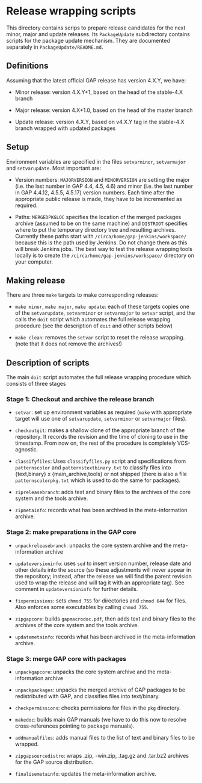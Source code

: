 # Release wrapping scripts

This directory contains scrips to prepare release candidates for the
next minor, major and update releases. Its `PackageUpdate` subdirectory
contains scripts for the package update mechanism. They are documented
separately in `PackageUpdate/README.md`.


## Definitions

Assuming that the latest official GAP release has version 4.X.Y, we have:

* Minor release: version 4.X.Y+1, based on the head of the stable-4.X branch

* Major release: version 4.X+1.0, based on the head of the master branch

* Update release: version 4.X.Y, based on v4.X.Y tag in the stable-4.X branch
  wrapped with updated packages


## Setup

Environment variables are specified in the files  `setvarminor`, `setvarmajor`
and `setvarupdate`. Most important are:

* Version numbers: `MAJORVERSION` and `MINORVERSION` are setting the major
  (i.e. the last number in GAP 4.4, 4.5, 4.6) and minor (i.e. the last number
  in GAP 4.4.12, 4.5.5, 4.5.17) version numbers. Each time after the appropriate
  public release is made, they have to be incremented as required.

* Paths: `MERGEDPKGLOC` specifies the location of the merged packages archive
  (assumed to be on the same machine) and `DISTROOT` specifies where to put the
  temporary directory tree and resulting archives. Currently these paths start
  with `/circa/home/gap-jenkins/workspace/` because this is the path used by Jenkins.
  Do not change them as this will break Jenkins jobs. The best way to test the
  release wrapping tools locally is to create the `/circa/home/gap-jenkins/workspace/`
  directory on your computer.


## Making release

There are three `make` targets to make corresponding releases:

* `make minor`, `make major`, `make update`: each of these targets copies
  one of the `setvarupdate`, `setvarminor` or `setvarmajor` to `setvar`
  script, and the calls the `doit` script which automates the full release
  wrapping procedure (see the description of `doit` and other scripts
  below)

* `make clean`: removes the `setvar` script to reset the release wrapping.
  (note that it does not remove the archives!)


## Description of scripts

The main `doit` script automates the full release wrapping procedure which
consists of three stages


### Stage 1: Checkout and archive the release branch

* `setvar`: set up environment variables as required (`make` with appropriate
  target will use one of `setvarupdate`, `setvarminor` or `setvarmajor` files).

* `checkoutgit`: makes a shallow clone of the appropriate branch of the repository.
  It records the revision and the time of cloning to use in the timestamp. From
  now on, the rest of the procedure is completely VCS-agnostic.

* `classifyfiles`: Uses `classifyfiles.py` script and specifications from
  `patternscolor` and `patternstextbinary.txt` to classify files into
  {text,binary} x {main_archive,tools} or not shipped (there is also a file
  `patternscolorpkg.txt` which is used to do the same for packages).

* `zipreleasebranch`: adds text and binary files to the archives of the core
  system and the tools archive.

* `zipmetainfo`: records what has been archived in the meta-information archive.


### Stage 2: make preparations in the GAP core

* `unpackreleasebranch`: unpacks the core system archive and the meta-information
  archive

* `updateversioninfo`: uses `sed` to insert version number, release date and
  other details into the source (so these adjustments will never appear in the
  repository; instead, after the release we will find the parent revision used
  to wrap the release and will tag it with an appropriate tag). See comment in
  `updateversioninfo` for further details.

* `fixpermissions`: sets `chmod 755` for directories and `chmod 644` for files.
  Also enforces some executables by calling `chmod 755`.

* `zipgapcore`: builds `gapmacrodoc.pdf`, then adds text and binary files to
  the archives of the core system and the tools archive.

* `updatemetainfo`: records what has been archived in the meta-information archive.


### Stage 3: merge GAP core with packages

* `unpackgapcore`: unpacks the core system archive and the meta-information
  archive

* `unpackpackages`: unpacks the merged archive of GAP packages to be
  redistributed with GAP, and classifies files into text/binary.

* `checkpermissions`: checks permissions for files in the `pkg` directory.

* `makedoc`: builds main GAP manuals (we have to do this now to resolve
  cross-references pointing to package manuals).

* `addmanualfiles`: adds manual files to the list of text and binary files
  to be wrapped.

* `zipgapsourcedistro`: wraps .zip, -win.zip, .tag.gz and .tar.bz2 archives
  for the GAP source distribution.

* `finalisemetainfo`: updates the meta-information archive.

